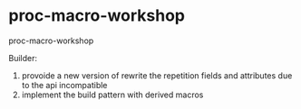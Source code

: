 # proc-macro-workshop
proc-macro-workshop

Builder:
1. provoide a new version of rewrite the repetition fields and attributes due to the api incompatible
2. implement the build pattern with derived macros
